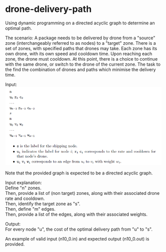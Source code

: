 # drone-delivery-path
Using dynamic programming on a directed acyclic graph to determine an optimal path.

The scenario:
A package needs to be delivered by drone from a "source" zone (interchangeably referred to as nodes) to a "target" zone. There is a set of zones, with specified paths that drones may take. Each zone has its own drone, with its own speed and cooldown time. Upon reaching each zone, the drone must cooldown. At this point, there is a choice to continue with the same drone, or switch to the drone of the current zone. The task to the find the combination of drones and paths which minimise the delivery time.

Input:  
![input](drone-delivery-path/input.PNG)

Note that the provided graph is expected to be a directed acyclic graph.

Input explanation:  
Define "n" zones.  
Then, provide a list of (non target) zones, along with their associated drone rate and cooldown.  
Then, identify the target zone as "s".  
Then, define "m" edges.  
Then, provide a list of the edges, along with their associated weights.  

Output:  
For every node "u", the cost of the optimal delivery path from "u" to "s".  

An example of valid input (n10_0.in) and expected output (n10_0.out) is provided.
